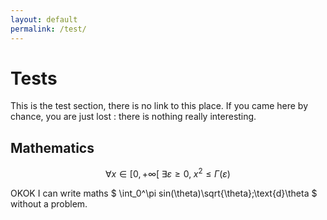 ```yaml
---
layout: default
permalink: /test/
---
```


# Tests

This is the test section, there is no link to this place. If you came here by
chance, you are just lost : there is nothing really interesting.

## Mathematics

$$ \forall x\in [0,+\infty[\;\exists \varepsilon\geq0,\; x^2 \leq
\Gamma(\varepsilon)$$

OKOK I can write maths $ \int_0^\pi sin(\theta)\sqrt{\theta}\;\text{d}\theta $ without a problem.

